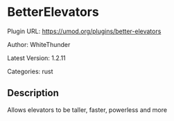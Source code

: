 # BetterElevators

Plugin URL: https://umod.org/plugins/better-elevators

Author: WhiteThunder

Latest Version: 1.2.11

Categories: rust

## Description

Allows elevators to be taller, faster, powerless and more
